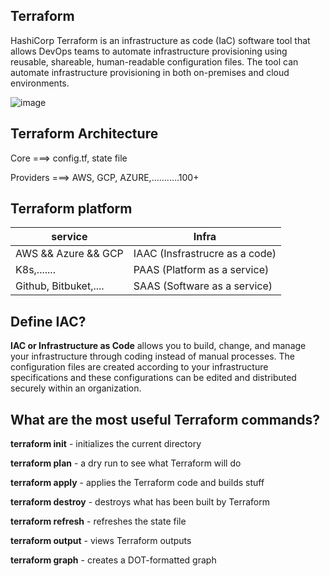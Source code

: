 ## Terraform

HashiCorp Terraform is an infrastructure as code (IaC) software tool that allows DevOps teams to automate infrastructure provisioning using reusable, shareable, human-readable configuration files. The tool can automate infrastructure provisioning in both on-premises and cloud environments.

![image](https://github.com/fourtimes/Terraform/assets/91359308/269ceb1b-219b-458a-9b5b-e949be0603e4)


## Terraform Architecture

Core ===> config.tf, state file

Providers ===> AWS, GCP, AZURE,...........100+

## Terraform platform
|service|Infra|
|-------|------|
|AWS && Azure && GCP   | IAAC (Insfrastrucre as a code)|
|K8s,.......           | PAAS (Platform as a service)|
|Github, Bitbuket,.... | SAAS (Software as a service)|
## Define IAC?

**IAC or Infrastructure as Code** allows you to build, change, and manage your infrastructure through coding instead of manual processes. The configuration files are created according to your infrastructure specifications and these configurations can be edited and distributed securely within an organization.
## What are the most useful Terraform commands?

**terraform init** - initializes the current directory

**terraform plan** - a dry run to see what Terraform will do

**terraform apply** - applies the Terraform code and builds stuff

**terraform destroy** - destroys what has been built by Terraform

**terraform refresh** - refreshes the state file

**terraform output** - views Terraform outputs

**terraform graph** - creates a DOT-formatted graph
